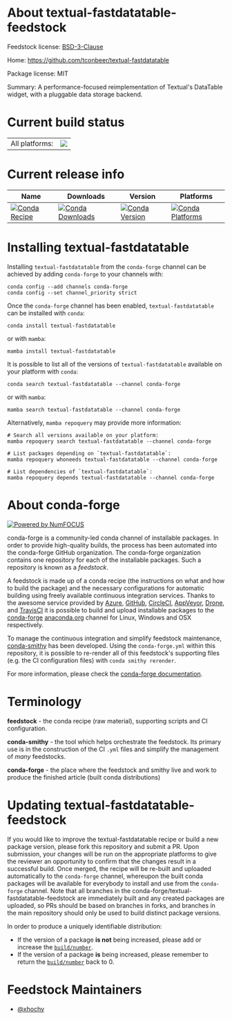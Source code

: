 About textual-fastdatatable-feedstock
=====================================

Feedstock license: [BSD-3-Clause](https://github.com/conda-forge/textual-fastdatatable-feedstock/blob/main/LICENSE.txt)

Home: https://github.com/tconbeer/textual-fastdatatable

Package license: MIT

Summary: A performance-focused reimplementation of Textual's DataTable widget, with a pluggable data storage backend.

Current build status
====================


<table><tr><td>All platforms:</td>
    <td>
      <a href="https://dev.azure.com/conda-forge/feedstock-builds/_build/latest?definitionId=20604&branchName=main">
        <img src="https://dev.azure.com/conda-forge/feedstock-builds/_apis/build/status/textual-fastdatatable-feedstock?branchName=main">
      </a>
    </td>
  </tr>
</table>

Current release info
====================

| Name | Downloads | Version | Platforms |
| --- | --- | --- | --- |
| [![Conda Recipe](https://img.shields.io/badge/recipe-textual--fastdatatable-green.svg)](https://anaconda.org/conda-forge/textual-fastdatatable) | [![Conda Downloads](https://img.shields.io/conda/dn/conda-forge/textual-fastdatatable.svg)](https://anaconda.org/conda-forge/textual-fastdatatable) | [![Conda Version](https://img.shields.io/conda/vn/conda-forge/textual-fastdatatable.svg)](https://anaconda.org/conda-forge/textual-fastdatatable) | [![Conda Platforms](https://img.shields.io/conda/pn/conda-forge/textual-fastdatatable.svg)](https://anaconda.org/conda-forge/textual-fastdatatable) |

Installing textual-fastdatatable
================================

Installing `textual-fastdatatable` from the `conda-forge` channel can be achieved by adding `conda-forge` to your channels with:

```
conda config --add channels conda-forge
conda config --set channel_priority strict
```

Once the `conda-forge` channel has been enabled, `textual-fastdatatable` can be installed with `conda`:

```
conda install textual-fastdatatable
```

or with `mamba`:

```
mamba install textual-fastdatatable
```

It is possible to list all of the versions of `textual-fastdatatable` available on your platform with `conda`:

```
conda search textual-fastdatatable --channel conda-forge
```

or with `mamba`:

```
mamba search textual-fastdatatable --channel conda-forge
```

Alternatively, `mamba repoquery` may provide more information:

```
# Search all versions available on your platform:
mamba repoquery search textual-fastdatatable --channel conda-forge

# List packages depending on `textual-fastdatatable`:
mamba repoquery whoneeds textual-fastdatatable --channel conda-forge

# List dependencies of `textual-fastdatatable`:
mamba repoquery depends textual-fastdatatable --channel conda-forge
```


About conda-forge
=================

[![Powered by
NumFOCUS](https://img.shields.io/badge/powered%20by-NumFOCUS-orange.svg?style=flat&colorA=E1523D&colorB=007D8A)](https://numfocus.org)

conda-forge is a community-led conda channel of installable packages.
In order to provide high-quality builds, the process has been automated into the
conda-forge GitHub organization. The conda-forge organization contains one repository
for each of the installable packages. Such a repository is known as a *feedstock*.

A feedstock is made up of a conda recipe (the instructions on what and how to build
the package) and the necessary configurations for automatic building using freely
available continuous integration services. Thanks to the awesome service provided by
[Azure](https://azure.microsoft.com/en-us/services/devops/), [GitHub](https://github.com/),
[CircleCI](https://circleci.com/), [AppVeyor](https://www.appveyor.com/),
[Drone](https://cloud.drone.io/welcome), and [TravisCI](https://travis-ci.com/)
it is possible to build and upload installable packages to the
[conda-forge](https://anaconda.org/conda-forge) [anaconda.org](https://anaconda.org/)
channel for Linux, Windows and OSX respectively.

To manage the continuous integration and simplify feedstock maintenance,
[conda-smithy](https://github.com/conda-forge/conda-smithy) has been developed.
Using the ``conda-forge.yml`` within this repository, it is possible to re-render all of
this feedstock's supporting files (e.g. the CI configuration files) with ``conda smithy rerender``.

For more information, please check the [conda-forge documentation](https://conda-forge.org/docs/).

Terminology
===========

**feedstock** - the conda recipe (raw material), supporting scripts and CI configuration.

**conda-smithy** - the tool which helps orchestrate the feedstock.
                   Its primary use is in the construction of the CI ``.yml`` files
                   and simplify the management of *many* feedstocks.

**conda-forge** - the place where the feedstock and smithy live and work to
                  produce the finished article (built conda distributions)


Updating textual-fastdatatable-feedstock
========================================

If you would like to improve the textual-fastdatatable recipe or build a new
package version, please fork this repository and submit a PR. Upon submission,
your changes will be run on the appropriate platforms to give the reviewer an
opportunity to confirm that the changes result in a successful build. Once
merged, the recipe will be re-built and uploaded automatically to the
`conda-forge` channel, whereupon the built conda packages will be available for
everybody to install and use from the `conda-forge` channel.
Note that all branches in the conda-forge/textual-fastdatatable-feedstock are
immediately built and any created packages are uploaded, so PRs should be based
on branches in forks, and branches in the main repository should only be used to
build distinct package versions.

In order to produce a uniquely identifiable distribution:
 * If the version of a package **is not** being increased, please add or increase
   the [``build/number``](https://docs.conda.io/projects/conda-build/en/latest/resources/define-metadata.html#build-number-and-string).
 * If the version of a package **is** being increased, please remember to return
   the [``build/number``](https://docs.conda.io/projects/conda-build/en/latest/resources/define-metadata.html#build-number-and-string)
   back to 0.

Feedstock Maintainers
=====================

* [@xhochy](https://github.com/xhochy/)


